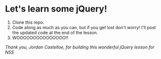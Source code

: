 # Let's learn some jQuery!

1. Clone this repo.
1. Code along as much as you can, but if you get lost don't worry! I'll post the updated code at the end of the lesson.
1. WOOOOOOOOOOOOOOO!!

_Thank you, Jordan Castelloe, for building this wonderful jQuery lesson for NSS_
